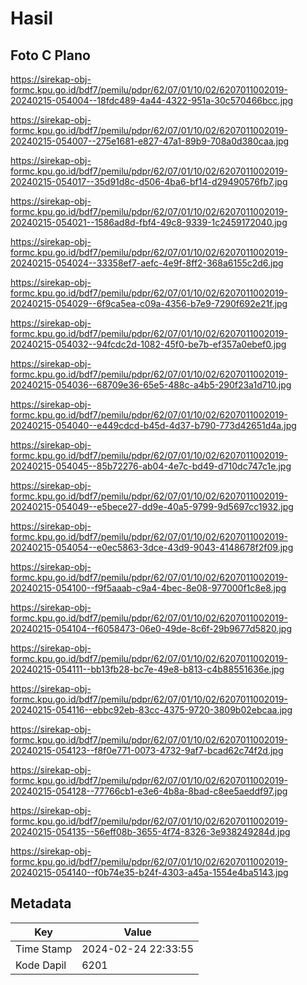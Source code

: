 # Hasil

## Foto C Plano

https://sirekap-obj-formc.kpu.go.id/bdf7/pemilu/pdpr/62/07/01/10/02/6207011002019-20240215-054004--18fdc489-4a44-4322-951a-30c570466bcc.jpg

https://sirekap-obj-formc.kpu.go.id/bdf7/pemilu/pdpr/62/07/01/10/02/6207011002019-20240215-054007--275e1681-e827-47a1-89b9-708a0d380caa.jpg

https://sirekap-obj-formc.kpu.go.id/bdf7/pemilu/pdpr/62/07/01/10/02/6207011002019-20240215-054017--35d91d8c-d506-4ba6-bf14-d29490576fb7.jpg

https://sirekap-obj-formc.kpu.go.id/bdf7/pemilu/pdpr/62/07/01/10/02/6207011002019-20240215-054021--1586ad8d-fbf4-49c8-9339-1c2459172040.jpg

https://sirekap-obj-formc.kpu.go.id/bdf7/pemilu/pdpr/62/07/01/10/02/6207011002019-20240215-054024--33358ef7-aefc-4e9f-8ff2-368a6155c2d6.jpg

https://sirekap-obj-formc.kpu.go.id/bdf7/pemilu/pdpr/62/07/01/10/02/6207011002019-20240215-054029--6f9ca5ea-c09a-4356-b7e9-7290f692e21f.jpg

https://sirekap-obj-formc.kpu.go.id/bdf7/pemilu/pdpr/62/07/01/10/02/6207011002019-20240215-054032--94fcdc2d-1082-45f0-be7b-ef357a0ebef0.jpg

https://sirekap-obj-formc.kpu.go.id/bdf7/pemilu/pdpr/62/07/01/10/02/6207011002019-20240215-054036--68709e36-65e5-488c-a4b5-290f23a1d710.jpg

https://sirekap-obj-formc.kpu.go.id/bdf7/pemilu/pdpr/62/07/01/10/02/6207011002019-20240215-054040--e449cdcd-b45d-4d37-b790-773d42651d4a.jpg

https://sirekap-obj-formc.kpu.go.id/bdf7/pemilu/pdpr/62/07/01/10/02/6207011002019-20240215-054045--85b72276-ab04-4e7c-bd49-d710dc747c1e.jpg

https://sirekap-obj-formc.kpu.go.id/bdf7/pemilu/pdpr/62/07/01/10/02/6207011002019-20240215-054049--e5bece27-dd9e-40a5-9799-9d5697cc1932.jpg

https://sirekap-obj-formc.kpu.go.id/bdf7/pemilu/pdpr/62/07/01/10/02/6207011002019-20240215-054054--e0ec5863-3dce-43d9-9043-4148678f2f09.jpg

https://sirekap-obj-formc.kpu.go.id/bdf7/pemilu/pdpr/62/07/01/10/02/6207011002019-20240215-054100--f9f5aaab-c9a4-4bec-8e08-977000f1c8e8.jpg

https://sirekap-obj-formc.kpu.go.id/bdf7/pemilu/pdpr/62/07/01/10/02/6207011002019-20240215-054104--f6058473-06e0-49de-8c6f-29b9677d5820.jpg

https://sirekap-obj-formc.kpu.go.id/bdf7/pemilu/pdpr/62/07/01/10/02/6207011002019-20240215-054111--bb13fb28-bc7e-49e8-b813-c4b88551636e.jpg

https://sirekap-obj-formc.kpu.go.id/bdf7/pemilu/pdpr/62/07/01/10/02/6207011002019-20240215-054116--ebbc92eb-83cc-4375-9720-3809b02ebcaa.jpg

https://sirekap-obj-formc.kpu.go.id/bdf7/pemilu/pdpr/62/07/01/10/02/6207011002019-20240215-054123--f8f0e771-0073-4732-9af7-bcad62c74f2d.jpg

https://sirekap-obj-formc.kpu.go.id/bdf7/pemilu/pdpr/62/07/01/10/02/6207011002019-20240215-054128--77766cb1-e3e6-4b8a-8bad-c8ee5aeddf97.jpg

https://sirekap-obj-formc.kpu.go.id/bdf7/pemilu/pdpr/62/07/01/10/02/6207011002019-20240215-054135--56eff08b-3655-4f74-8326-3e938249284d.jpg

https://sirekap-obj-formc.kpu.go.id/bdf7/pemilu/pdpr/62/07/01/10/02/6207011002019-20240215-054140--f0b74e35-b24f-4303-a45a-1554e4ba5143.jpg


## Metadata

| Key        | Value               |
| ---------- | ------------------- |
| Time Stamp | 2024-02-24 22:33:55 |
| Kode Dapil | 6201                |



